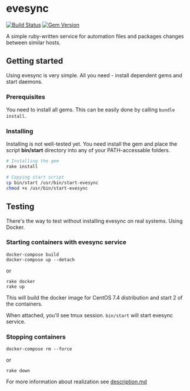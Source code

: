 # evesync
[![Build Status](https://travis-ci.org/mrexox/evesync.svg?branch=master)](https://travis-ci.org/mrexox/evesync)
[![Gem Version](https://badge.fury.io/rb/evesync.svg)](https://badge.fury.io/rb/evesync)

A simple ruby-written service for automation files and packages changes between similar hosts.

## Getting started
Using evesync is very simple. All you need - install dependent gems and start daemons.

### Prerequisites

You need to install all gems. This can be easily done by calling `bundle install`.

### Installing

Installing is not well-tested yet. You need install the gem and place the script **bin/start** directory into any of your PATH-accessable folders.

```bash
# Installing the gem
rake install

# Copying start script
cp bin/start /usr/bin/start-evesync
chmod +x /usr/bin/start-evesync
```

## Testing
There's the way to test without installing evesync on real systems. Using Docker.

### Starting containers with evesync service

```
docker-compose build
docker-compose up --detach
```
or
```
rake docker
rake up
```

This will build the docker image for CentOS 7.4 distribution and start 2 of the containers.

When attached, you'll see tmux session. `bin/start` will start evesync service.

### Stopping containers

```
docker-compose rm --force
```
or
```
rake down
```

For more information about realization see [description.md](./description.md)
